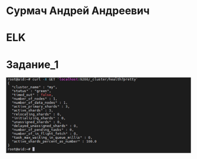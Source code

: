 # Сурмач Андрей Андреевич
# ELK

# Задание_1
![alt text](https://github.com/Aid1986/ELK/blob/main/1.png)
